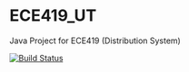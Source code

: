 # ECE419_UT
Java Project for ECE419 (Distribution System)

[![Build Status](https://travis-ci.com/lomo44/ECE419_UT.svg?token=wCbnyRzV8RCnemftcNpt&branch=master)](https://travis-ci.com/lomo44/ECE419_UT)
